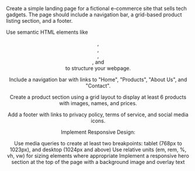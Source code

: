 Create a simple landing page for a fictional e-commerce site that sells tech gadgets. The page should include a navigation bar, a grid-based product listing section, and a footer.

Use semantic HTML elements like <header>, <nav>, <main>, <section>, and <footer> to structure your webpage.

Include a navigation bar with links to "Home", "Products", "About Us", and "Contact".

Create a product section using a grid layout to display at least 6 products with images, names, and prices.

Add a footer with links to privacy policy, terms of service, and social media icons.

Implement Responsive Design:

Use media queries to create at least two breakpoints: tablet (768px to 1023px), and desktop (1024px and above)
Use relative units (em, rem, %, vh, vw) for sizing elements where appropriate
Implement a responsive hero section at the top of the page with a background image and overlay text